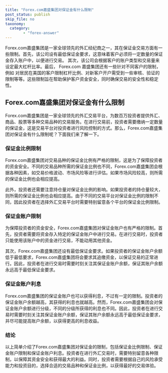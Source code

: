 ```yaml
---
title: "Forex.com嘉盛集团对保证金有什么限制"
post_status: publish
skip_file: no
taxonomy:
  category:
        - "forex-answer"
---
```


Forex.com嘉盛集团是一家全球领先的外汇经纪商之一，其在保证金交易方面有一些限制。首先，该公司设有最低保证金要求，这意味着客户必须将一定数量的保证金存入账户中，以便进行交易。 其次，该公司会根据客户的账户类型和交易量来设定最大杠杆比率。最后， Forex.com 嘉盛集团还有一些针对不同客户的限制，例如 对居民在美国的客户限制杠杆比例、对新客户开户需受到一些审核、验证的限制等等。这些限制旨在帮助保护客户资金安全，同时确保交易的安全性和稳定性。

## Forex.com嘉盛集团对保证金有什么限制

Forex.com嘉盛集团是一家全球领先的外汇交易平台，为数百万投资者提供外汇、商品、股票等多种交易品种的交易服务。在进行交易前，投资者需要缴纳一定数量的保证金，这是交易平台对投资者进行风险控制的方式。那么，Forex.com嘉盛集团对保证金有什么限制呢？下面我们来了解一下。

### 保证金比例限制

Forex.com嘉盛集团对交易品种的保证金比例有严格的限制，这是为了保障投资者的资金安全。不同的交易品种所需的保证金比例也不同，Forex.com嘉盛集团会根据各种因素，如交易价格波动、市场风险等进行评估。如果市场风险较高，则所需的保证金比例也会相应提高。

此外，投资者还需要注意持仓量对保证金比例的影响。如果投资者的持仓量较大，则所需的保证金比例也会相应提高。由于不同的交易平台对保证金比例的限制不同，因此投资者在选择外汇交易平台时需要特别留意各个平台的保证金比例限制。

### 保证金账户限制

为保障投资者的资金安全，Forex.com嘉盛集团对保证金账户也有严格的限制。首先，投资者需要将资金存入特定的保证金账户中进行交易。在进行交易时，投资者只能使用该账户中的资金进行交易，不能动用其他资金。

其次，Forex.com嘉盛集团还设有最低保证金要求。如果投资者的保证金账户余额低于最低要求，Forex.com嘉盛集团将会要求其追缴资金，以保证交易的正常进行。因此，投资者在进行交易时需要时刻关注其保证金账户余额，保证其账户余额永远高于最低保证金要求。

### 保证金账户利息

Forex.com嘉盛集团的保证金账户也可以获得利息，不过有一定的限制。投资者的保证金账户余额越高，其获得的利息也就越高。然而，Forex.com嘉盛集团会对保证金账户余额进行分级，不同的分级所获得的利息也不同。因此，投资者在进行交易时需要时刻关注其保证金账户余额，保证其账户余额永远高于最低保证金要求，并尽可能提高账户余额，以获得更高的利息收益。

### 结论

以上简单介绍了Forex.com嘉盛集团对保证金的限制，包括保证金比例限制、保证金账户限制和保证金账户利息。投资者在进行外汇交易时，需要特别留意各种限制，以保障其资金安全和获得最大的利益。同时，投资者需要根据自己的风险承受能力和投资目的，选择合适的交易品种和保证金比例，以获得最好的交易体验。


